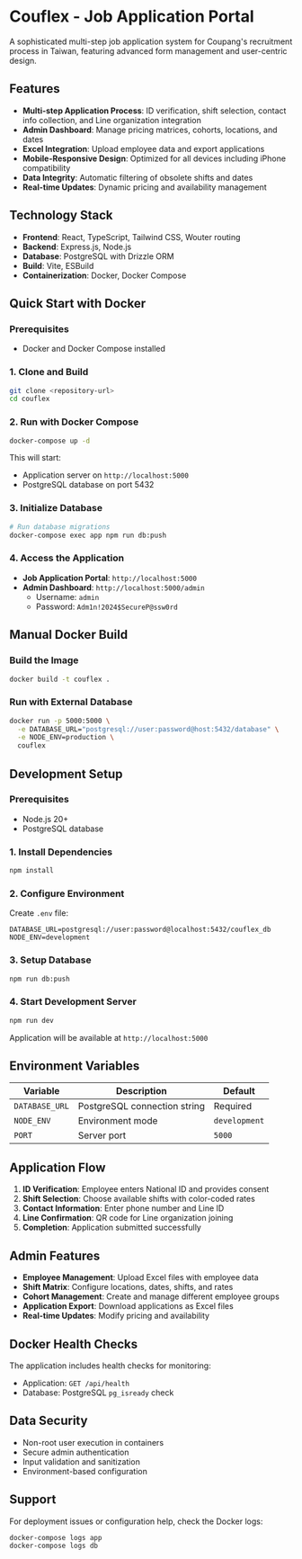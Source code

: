 # Couflex - Job Application Portal

A sophisticated multi-step job application system for Coupang's recruitment process in Taiwan, featuring advanced form management and user-centric design.

## Features

- **Multi-step Application Process**: ID verification, shift selection, contact info collection, and Line organization integration
- **Admin Dashboard**: Manage pricing matrices, cohorts, locations, and dates
- **Excel Integration**: Upload employee data and export applications
- **Mobile-Responsive Design**: Optimized for all devices including iPhone compatibility
- **Data Integrity**: Automatic filtering of obsolete shifts and dates
- **Real-time Updates**: Dynamic pricing and availability management

## Technology Stack

- **Frontend**: React, TypeScript, Tailwind CSS, Wouter routing
- **Backend**: Express.js, Node.js
- **Database**: PostgreSQL with Drizzle ORM
- **Build**: Vite, ESBuild
- **Containerization**: Docker, Docker Compose

## Quick Start with Docker

### Prerequisites
- Docker and Docker Compose installed

### 1. Clone and Build
```bash
git clone <repository-url>
cd couflex
```

### 2. Run with Docker Compose
```bash
docker-compose up -d
```

This will start:
- Application server on `http://localhost:5000`
- PostgreSQL database on port 5432

### 3. Initialize Database
```bash
# Run database migrations
docker-compose exec app npm run db:push
```

### 4. Access the Application
- **Job Application Portal**: `http://localhost:5000`
- **Admin Dashboard**: `http://localhost:5000/admin`
  - Username: `admin`
  - Password: `Adm1n!2024$SecureP@ssw0rd`

## Manual Docker Build

### Build the Image
```bash
docker build -t couflex .
```

### Run with External Database
```bash
docker run -p 5000:5000 \
  -e DATABASE_URL="postgresql://user:password@host:5432/database" \
  -e NODE_ENV=production \
  couflex
```

## Development Setup

### Prerequisites
- Node.js 20+
- PostgreSQL database

### 1. Install Dependencies
```bash
npm install
```

### 2. Configure Environment
Create `.env` file:
```env
DATABASE_URL=postgresql://user:password@localhost:5432/couflex_db
NODE_ENV=development
```

### 3. Setup Database
```bash
npm run db:push
```

### 4. Start Development Server
```bash
npm run dev
```

Application will be available at `http://localhost:5000`

## Environment Variables

| Variable | Description | Default |
|----------|-------------|---------|
| `DATABASE_URL` | PostgreSQL connection string | Required |
| `NODE_ENV` | Environment mode | `development` |
| `PORT` | Server port | `5000` |

## Application Flow

1. **ID Verification**: Employee enters National ID and provides consent
2. **Shift Selection**: Choose available shifts with color-coded rates
3. **Contact Information**: Enter phone number and Line ID
4. **Line Confirmation**: QR code for Line organization joining
5. **Completion**: Application submitted successfully

## Admin Features

- **Employee Management**: Upload Excel files with employee data
- **Shift Matrix**: Configure locations, dates, shifts, and rates
- **Cohort Management**: Create and manage different employee groups
- **Application Export**: Download applications as Excel files
- **Real-time Updates**: Modify pricing and availability

## Docker Health Checks

The application includes health checks for monitoring:
- Application: `GET /api/health`
- Database: PostgreSQL `pg_isready` check

## Data Security

- Non-root user execution in containers
- Secure admin authentication
- Input validation and sanitization
- Environment-based configuration

## Support

For deployment issues or configuration help, check the Docker logs:
```bash
docker-compose logs app
docker-compose logs db
```